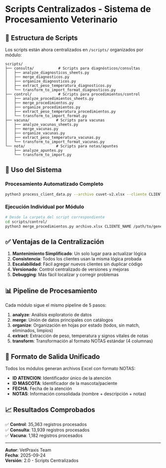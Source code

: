 # Scripts Centralizados - Sistema de Procesamiento Veterinario

## 📁 Estructura de Scripts

Los scripts están ahora centralizados en `/scripts/` organizados por módulo:

```
scripts/
├── consulta/           # Scripts para diagnósticos/consultas
│   ├── analyze_diagnosticos_sheets.py
│   ├── merge_diagnosticos.py
│   ├── organize_diagnosticos.py
│   ├── extract_peso_temperatura_diagnosticos.py
│   └── transform_to_import_format_diagnosticos.py
├── control/            # Scripts para procedimientos/control
│   ├── analyze_procedimientos_sheets.py
│   ├── merge_procedimientos.py
│   ├── organize_procedimientos.py
│   ├── extract_peso_temperatura_procedimientos.py
│   └── transform_to_import_format.py
├── vacuna/            # Scripts para vacunas
│   ├── analyze_vacunas_sheets.py
│   ├── merge_vacunas.py
│   ├── organize_vacunas.py
│   ├── extract_peso_temperatura_vacunas.py
│   └── transform_to_import_format_vacunas.py
└── nota/              # Scripts para notas/apuntes
    ├── analyze_apuntes.py
    └── transform_to_import.py
```

## 🔧 Uso del Sistema

### Procesamiento Automatizado Completo
```bash
python3 process_client_data.py --archivo cuvet-v2.xlsx --cliente CLIENTE_CUVET --verbose
```

### Ejecución Individual por Módulo
```bash
# Desde la carpeta del script correspondiente
cd scripts/control/
python3 merge_procedimientos.py archivo.xlsx CLIENTE_NAME /path/to/generation/
```

## ✅ Ventajas de la Centralización

1. **Mantenimiento Simplificado**: Un solo lugar para actualizar lógica
2. **Consistencia**: Todos los clientes usan la misma lógica probada
3. **Escalabilidad**: Fácil agregar nuevos clientes sin duplicar código
4. **Versionado**: Control centralizado de versiones y mejoras
5. **Debugging**: Más fácil localizar y corregir problemas

## 📊 Pipeline de Procesamiento

Cada módulo sigue el mismo pipeline de 5 pasos:

1. **analyze**: Análisis exploratorio de datos
2. **merge**: Unión de datos principales con catálogos
3. **organize**: Organización en hojas por estado (todos, sin match, eliminados, limpios)
4. **extract**: Extracción de peso, temperatura y signos vitales de notas
5. **transform**: Transformación al formato NOTAS estándar (4 columnas)

## 🎯 Formato de Salida Unificado

Todos los módulos generan archivos Excel con formato NOTAS:
- **ID ATENCION**: Identificador único de la atención
- **ID MASCOTA**: Identificador de la mascota/paciente  
- **FECHA**: Fecha de la atención
- **NOTAS**: Información consolidada (nombre + descripción + notas)

## 📈 Resultados Comprobados

✅ **Control**: 35,363 registros procesados  
✅ **Consulta**: 13,939 registros procesados  
✅ **Vacuna**: 1,182 registros procesados  

---

**Autor**: VetPraxis Team  
**Fecha**: 2025-09-24  
**Versión**: 2.0 - Scripts Centralizados